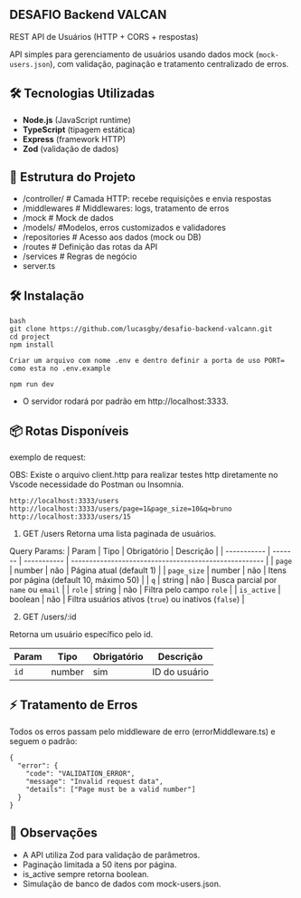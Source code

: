 ## DESAFIO Backend VALCAN

REST API de Usuários (HTTP + CORS + respostas)

API simples para gerenciamento de usuários usando dados mock (`mock-users.json`), com validação, paginação e tratamento centralizado de erros.

## 🛠 Tecnologias Utilizadas
- **Node.js** (JavaScript runtime)
- **TypeScript** (tipagem estática)
- **Express** (framework HTTP)
- **Zod** (validação de dados)

## 🚀 Estrutura do Projeto

- /controller/ # Camada HTTP: recebe requisições e envia respostas
- /middlewares # Middlewares: logs, tratamento de erros
- /mock # Mock de dados
- /models/ #Modelos, erros customizados e validadores
- /repositories # Acesso aos dados (mock ou DB)
- /routes # Definição das rotas da API
- /services # Regras de negócio
- server.ts

## 🛠 Instalação

```
bash
git clone https://github.com/lucasgby/desafio-backend-valcann.git
cd project
npm install

Criar um arquivo com nome .env e dentro definir a porta de uso PORT= como esta no .env.example

npm run dev
```

- O servidor rodará por padrão em http://localhost:3333.

## 📦 Rotas Disponíveis

exemplo de request:

OBS: Existe o arquivo client.http para realizar testes http diretamente no Vscode
necessidade do Postman ou Insomnia.

```
http://localhost:3333/users
http://localhost:3333/users/page=1&page_size=10&q=bruno
http://localhost:3333/users/15
```

1. GET /users
Retorna uma lista paginada de usuários.

Query Params:
| Param       | Tipo    | Obrigatório | Descrição                                             |
| ----------- | ------- | ----------- | ----------------------------------------------------- |
| `page`      | number  | não         | Página atual (default 1)                              |
| `page_size` | number  | não         | Itens por página (default 10, máximo 50)              |
| `q`         | string  | não         | Busca parcial por `name` ou `email`                   |
| `role`      | string  | não         | Filtra pelo campo `role`                              |
| `is_active` | boolean | não         | Filtra usuários ativos (`true`) ou inativos (`false`) |


2. GET /users/:id

Retorna um usuário específico pelo id.

| Param | Tipo   | Obrigatório | Descrição     |
| ----- | ------ | ----------- | ------------- |
| `id`  | number | sim         | ID do usuário |

## ⚡ Tratamento de Erros
Todos os erros passam pelo middleware de erro (errorMiddleware.ts) e seguem o padrão:

```
{
  "error": {
    "code": "VALIDATION_ERROR",
    "message": "Invalid request data",
    "details": ["Page must be a valid number"]
  }
}
```

## 📝 Observações

- A API utiliza Zod para validação de parâmetros.
- Paginação limitada a 50 itens por página.
- is_active sempre retorna boolean.
- Simulação de banco de dados com mock-users.json.